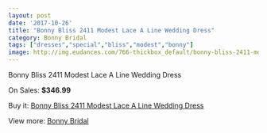 ```yaml
---
layout: post
date: '2017-10-26'
title: "Bonny Bliss 2411 Modest Lace A Line Wedding Dress"
category: Bonny Bridal
tags: ["dresses","special","bliss","modest","bonny"]
image: http://img.eudances.com/766-thickbox_default/bonny-bliss-2411-modest-lace-a-line-wedding-dress.jpg
---
```

Bonny Bliss 2411 Modest Lace A Line Wedding Dress

On Sales: **$346.99**
<a href="https://www.eudances.com/en/bonny-bridal/253-bonny-bliss-2411-modest-lace-a-line-wedding-dress.html"><amp-img layout="responsive" width="600" height="600" src="//img.eudances.com/766-thickbox_default/bonny-bliss-2411-modest-lace-a-line-wedding-dress.jpg" alt="Bonny Bliss 2411 Modest Lace A Line Wedding Dress 0" /></a>
<a href="https://www.eudances.com/en/bonny-bridal/253-bonny-bliss-2411-modest-lace-a-line-wedding-dress.html"><amp-img layout="responsive" width="600" height="600" src="//img.eudances.com/767-thickbox_default/bonny-bliss-2411-modest-lace-a-line-wedding-dress.jpg" alt="Bonny Bliss 2411 Modest Lace A Line Wedding Dress 1" /></a>

Buy it: [Bonny Bliss 2411 Modest Lace A Line Wedding Dress](https://www.eudances.com/en/bonny-bridal/253-bonny-bliss-2411-modest-lace-a-line-wedding-dress.html "Bonny Bliss 2411 Modest Lace A Line Wedding Dress")

View more: [Bonny Bridal](https://www.eudances.com/en/3-bonny-bridal "Bonny Bridal")